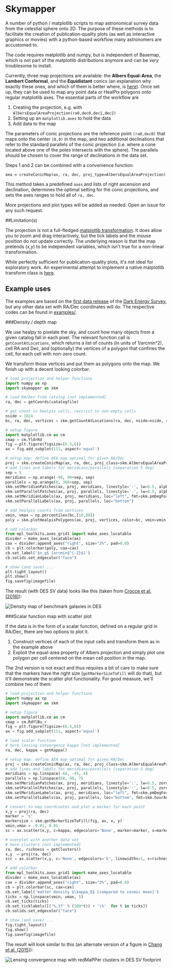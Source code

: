 # Skymapper

A number of python / matplotlib scripts to map astronomical survey data from the celestial sphere onto 2D. The purpose of these methods is to facilitate the creation of publication-quality plots (as well as interactive graphics or movies) with a python-based workflow many astronomers are accustomed to.

The code requires matplotlib and numpy, but is independent of Basemap, which is not part of the matplotlib distributions anymore and can be *very* troublesome to install.

Currently, three map projections are available: the **Albers Equal-Area**, the **Lambert Conformal**, and the **Equidistant** conics (an explanation why exactly these ones, and which of them is better where, is [here](projections.md)). Once set up, they can be used to map any point data or HealPix polygons onto regular matplotlib axes. The essential parts of the workflow are

1. Creating the projection, e.g. with `AlbersEqualAreaProjection(ra0,dec0,dec1,dec2)`
2. Setting up an  `matplotlib.axes` to hold the data
3. Add data to the map

The parameters of conic projections are the reference point `(ra0,dec0)` that maps onto the center `(0,0)` in the map, and two additional declinations that refer to the standard parallels of the conic projection (i.e. where a cone located above one of the poles intersects with the sphere). The parallels should be chosen to cover the range of declinations in the data set.

Steps 1 and 2 can be combined with a convenience function:

 ````
aea = createConicMap(ax, ra, dec, proj_type=AlbersEqualAreaProjection)
 ````

This method takes a predefined `axes` and lists of right ascension and declination, determines the optimal setting for the conic projections, and sets the axes ranges to hold all of `ra, dec`.

More projections and plot types will be added as needed. Open an issue for any such request.

##Limitation(s)

The projection is not a full-fledged [matplotlib transformation](http://matplotlib.org/users/transforms_tutorial.html). It does allow you to zoom and drag interactively, but the tick labels and the mouse position do not update correctly. The underlying reason is that the map pretends (x,y) to be independent variables, which isn't true for a non-linear transformation.

While perfectly sufficient for publication-quality plots, it's not ideal for exploratory work. An experimental attempt to implement a native matplotlib transform class is [here](aea_projection.py).

## Example uses

The examples are based on the [first data release](http://des.ncsa.illinois.edu/releases/sva1) of the [Dark Energy Survey](http://www.darkenergysurvey.org), but any other data set with RA/Dec coordinates will do. The respective codes can be found in [examples/](examples/).

###Density / depth map

We use healpy to pixelate the sky, and count how many objects from a given catalog fall in each pixel. The relevant function call is `getCountAtLocations`, which returns a list of counts (in units of 1/arcmin^2), cell RA and Dec, and (optionally) the vertices of a polygon that confines the cell, for each cell with non-zero count.

We transform those vertices and put them as polygons onto the map. We finish up with a decent looking colorbar.

```python
# load projection and helper functions
import numpy as np
import skymapper as skm

# load RA/Dec from catalog [not implemented]
ra, dec = getCoords(catalogfile)

# get count in healpix cells, restrict to non-empty cells
nside = 1024
bc, ra, dec, vertices = skm.getCountAtLocations(ra, dec, nside=nside, return_vertices=True)

# setup figure
import matplotlib.cm as cm
cmap = cm.YlOrRd
fig = plt.figure(figsize=(6.5,6))
ax = fig.add_subplot(111, aspect='equal')

# setup map: define AEA map optimal for given RA/Dec
proj = skm.createConicMap(ax, ra, dec, proj_class=skm.AlbersEqualAreaProjection)
# add lines and labels for meridians/parallels (separation 5 deg)
sep = 5
meridians = np.arange(-90, 90+sep, sep)
parallels = np.arange(0, 360+sep, sep)
skm.setMeridianPatches(ax, proj, meridians, linestyle='-', lw=0.5, alpha=0.3, zorder=2)
skm.setParallelPatches(ax, proj, parallels, linestyle='-', lw=0.5, alpha=0.3, zorder=2)
skm.setMeridianLabels(ax, proj, meridians, loc="left", fmt=skm.pmDegFormatter)
skm.setParallelLabels(ax, proj, parallels, loc="bottom")

# add healpix counts from vertices
vmin, vmax = np.percentiles(bc,[10,90])
poly = skm.plotHealpixPolygons(ax, proj, vertices, color=bc, vmin=vmin, vmax=vmax, cmap=cmap, zorder=2, rasterized=True)

# add colorbar
from mpl_toolkits.axes_grid1 import make_axes_locatable
divider = make_axes_locatable(ax)
cax = divider.append_axes("right", size="2%", pad=0.0)
cb = plt.colorbar(poly, cax=cax)
cb.set_label('$n_g$ [arcmin$^{-2}$]')
cb.solids.set_edgecolor("face")

# show (and save) ...
plt.tight_layout()
plt.show()
fig.savefig(imagefile)
```

The result (with DES SV data) looks like this (taken from [Crocce et al. (2016)](http://adsabs.harvard.edu/abs/2016MNRAS.455.4301C)):

![Density map of benchmark galaxies in DES](examples/depth_map_lss_1024_YlOrRd_4-9_gray.png)

###Scalar function map with scatter plot

If the data is in the form of a scalar function, defined on a regular grid in RA/Dec, there are two options to plot it.

1. Construct vertices of each of the input cells and transform them as in the example above
2. Exploit the equal-area property of Albers projection and simply plot one polygon per cell centered on the mean cell position in the map.

The 2nd version is not exact and thus requires a bit of care to make sure that the markers have the right size (`getMarkerSizeToFill` will do that), but it'll demonstrate the scatter plot functionality. For good measure, we'll combine two of them:

```python
# load projection and helper functions
import numpy as np
import skymapper as skm

# setup figure
import matplotlib.cm as cm
cmap = cm.RdYlBu_r
fig = plt.figure(figsize=(6.5,6))
ax = fig.add_subplot(111, aspect='equal')

# load scalar function
# here lensing convergence kappa [not implemented]
ra, dec, kappa = getKappa()

# setup map: define AEA map optimal for given RA/Dec
proj = skm.createConicMap(ax, ra, dec, proj_class=skm.AlbersEqualAreaProjection)
# add lines and labels for meridians/parallels (separation 5 deg)
meridians = np.linspace(-60, -45, 4)
parallels = np.linspace(60, 90, 7)
skm.setMeridianPatches(ax, proj, meridians, linestyle=':', lw=0.5, zorder=2)
skm.setParallelPatches(ax, proj, parallels, linestyle=':', lw=0.5, zorder=2)
skm.setMeridianLabels(ax, proj, meridians, loc="left", fmt=skm.pmDegFormatter)
skm.setParallelLabels(ax, proj, parallels, loc="bottom", fmt=skm.hourAngleFormatter)

# convert to map coordinates and plot a marker for each point
x,y = proj(ra, dec)
marker = 's'
markersize = skm.getMarkerSizeToFill(fig, ax, x, y)
vmin,vmax = -0.01, 0.01
sc = ax.scatter(x,y, c=kappa, edgecolors='None', marker=marker, s=markersize, cmap=cmap, vmin=vmin, vmax=vmax, rasterized=True, zorder=1)

# overplot with another data set
# here clusters [not implemented]
ra, dec, richness = getClusters()
x,y  = proj(ra, dec)
scc = ax.scatter(x,y, c='None', edgecolors='k', linewidths=1, s=richness, marker='o', zorder=3)

# add colorbar
from mpl_toolkits.axes_grid1 import make_axes_locatable
divider = make_axes_locatable(ax)
cax = divider.append_axes("right", size="3%", pad=0.0)
cb = plt.colorbar(sc, cax=cax)
cb.set_label('matter density $\kappa_E$ [compared to cosmic mean]')
ticks = np.linspace(vmin, vmax, 5)
cb.set_ticks(ticks)
cb.set_ticklabels([('%.1f' % (100*t)) + '\%'  for t in ticks])
cb.solids.set_edgecolor("face")

# show (and save) ...
fig.tight_layout()
fig.show()
fig.savefig(imagefile)
```

The result will look similar to this (an alternate version of a figure in [Chang et al. (2015)](http://adsabs.harvard.edu/abs/2015PhRvL.115e1301C)):

![Lensing convergence map with redMaPPer clusters in DES SV footprint](examples/mass_map_RdYlBu_r_dark.png)
